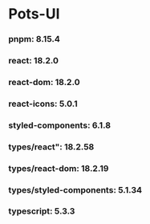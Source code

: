 # Pots-UI

### pnpm: 8.15.4
### react: 18.2.0
### react-dom: 18.2.0
### react-icons: 5.0.1
### styled-components: 6.1.8
### types/react": 18.2.58
### types/react-dom: 18.2.19
### types/styled-components: 5.1.34
### typescript: 5.3.3

